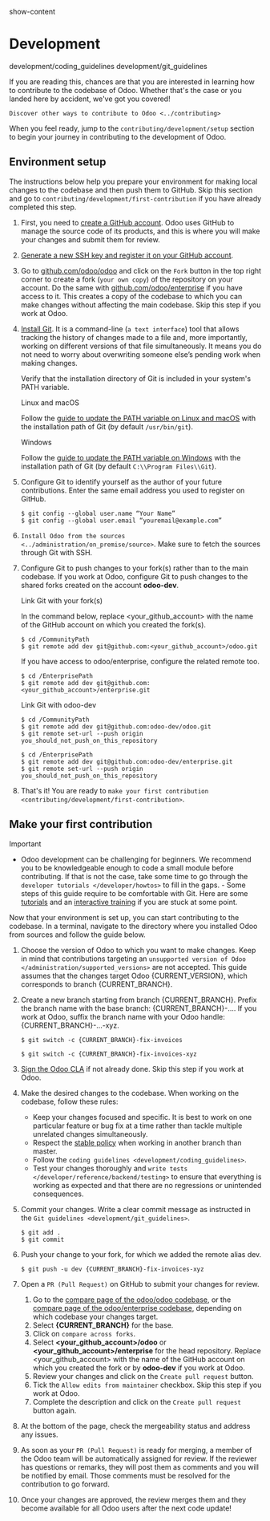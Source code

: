 show-content  

# Development

<div class="toctree" titlesonly="">

development/coding_guidelines development/git_guidelines

</div>

If you are reading this, chances are that you are interested in learning
how to contribute to the codebase of Odoo. Whether that's the case or
you landed here by accident, we've got you covered!

<div class="seealso">

`Discover other ways to contribute to Odoo <../contributing>`

</div>

When you feel ready, jump to the `contributing/development/setup`
section to begin your journey in contributing to the development of
Odoo.

## Environment setup

The instructions below help you prepare your environment for making
local changes to the codebase and then push them to GitHub. Skip this
section and go to `contributing/development/first-contribution` if you
have already completed this step.

1.  First, you need to [create a GitHub
    account](https://github.com/join). Odoo uses GitHub to manage the
    source code of its products, and this is where you will make your
    changes and submit them for review.

2.  [Generate a new SSH key and register it on your GitHub
    account](https://docs.github.com/en/authentication/connecting-to-github-with-ssh).

3.  Go to [github.com/odoo/odoo](https://github.com/odoo/odoo) and click
    on the `Fork` button in the top right corner to create a fork
    (`your own copy`) of the repository on your account. Do the same
    with
    [github.com/odoo/enterprise](https://github.com/odoo/enterprise) if
    you have access to it. This creates a copy of the codebase to which
    you can make changes without affecting the main codebase. Skip this
    step if you work at Odoo.

4.  [Install
    Git](https://git-scm.com/book/en/v2/Getting-Started-Installing-Git).
    It is a command-line (`a text interface`) tool that allows tracking
    the history of changes made to a file and, more importantly, working
    on different versions of that file simultaneously. It means you do
    not need to worry about overwriting someone else’s pending work when
    making changes.

    Verify that the installation directory of Git is included in your
    system's <span class="title-ref">PATH</span> variable.

    <div class="tabs">

    <div class="group-tab">

    Linux and macOS

    Follow the [guide to update the PATH variable on Linux and
    macOS](https://unix.stackexchange.com/a/26059) with the installation
    path of Git (by default `/usr/bin/git`).

    </div>

    <div class="group-tab">

    Windows

    Follow the [guide to update the PATH variable on
    Windows](https://www.howtogeek.com/118594/how-to-edit-your-system-path-for-easy-command-line-access/)
    with the installation path of Git (by default
    `C:\\Program Files\\Git`).

    </div>

    </div>

5.  Configure Git to identify yourself as the author of your future
    contributions. Enter the same email address you used to register on
    GitHub.

    ``` console
    $ git config --global user.name “Your Name”
    $ git config --global user.email “youremail@example.com”
    ```

6.  `Install Odoo from the sources <../administration/on_premise/source>`.
    Make sure to fetch the sources through Git with SSH.

7.  Configure Git to push changes to your fork(s) rather than to the
    main codebase. If you work at Odoo, configure Git to push changes to
    the shared forks created on the account **odoo-dev**.

    <div class="tabs">

    <div class="tab">

    Link Git with your fork(s)

    In the command below, replace
    <span class="title-ref">\<your_github_account\></span> with the name
    of the GitHub account on which you created the fork(s).

    ``` console
    $ cd /CommunityPath
    $ git remote add dev git@github.com:<your_github_account>/odoo.git
    ```

    If you have access to
    <span class="title-ref">odoo/enterprise</span>, configure the
    related remote too.

    ``` console
    $ cd /EnterprisePath
    $ git remote add dev git@github.com:<your_github_account>/enterprise.git
    ```

    </div>

    <div class="tab">

    Link Git with odoo-dev

    ``` console
    $ cd /CommunityPath
    $ git remote add dev git@github.com:odoo-dev/odoo.git
    $ git remote set-url --push origin you_should_not_push_on_this_repository

    $ cd /EnterprisePath
    $ git remote add dev git@github.com:odoo-dev/enterprise.git
    $ git remote set-url --push origin you_should_not_push_on_this_repository
    ```

    </div>

    </div>

8.  That's it! You are ready to `make your first contribution
    <contributing/development/first-contribution>`.

## Make your first contribution

> [!IMPORTANT]
> - Odoo development can be challenging for beginners. We recommend you
> to be knowledgeable enough to code a small module before contributing.
> If that is not the case, take some time to go through the
> `developer tutorials </developer/howtos>` to fill in the gaps. - Some
> steps of this guide require to be comfortable with Git. Here are some
> [tutorials](https://www.atlassian.com/git/tutorials) and an
> [interactive training](https://learngitbranching.js.org/) if you are
> stuck at some point.

Now that your environment is set up, you can start contributing to the
codebase. In a terminal, navigate to the directory where you installed
Odoo from sources and follow the guide below.

1.  Choose the version of Odoo to which you want to make changes. Keep
    in mind that contributions targeting an
    `unsupported version of Odoo </administration/supported_versions>`
    are not accepted. This guide assumes that the changes target Odoo
    {CURRENT_VERSION}, which corresponds to branch
    <span class="title-ref">{CURRENT_BRANCH}</span>.

2.  Create a new branch starting from branch {CURRENT_BRANCH}. Prefix
    the branch name with the base branch:
    <span class="title-ref">{CURRENT_BRANCH}-...</span>. If you work at
    Odoo, suffix the branch name with your Odoo handle:
    <span class="title-ref">{CURRENT_BRANCH}-...-xyz</span>.

    <div class="example">

    ``` console
    $ git switch -c {CURRENT_BRANCH}-fix-invoices
    ```

    ``` console
    $ git switch -c {CURRENT_BRANCH}-fix-invoices-xyz
    ```

    </div>

3.  [Sign the Odoo CLA](%7BGITHUB_PATH%7D/doc/cla/sign-cla.md) if not
    already done. Skip this step if you work at Odoo.

4.  Make the desired changes to the codebase. When working on the
    codebase, follow these rules:

    - Keep your changes focused and specific. It is best to work on one
      particular feature or bug fix at a time rather than tackle
      multiple unrelated changes simultaneously.
    - Respect the [stable
      policy](https://github.com/odoo/odoo/wiki/Contributing#what-does-stable-mean)
      when working in another branch than
      <span class="title-ref">master</span>.
    - Follow the `coding guidelines <development/coding_guidelines>`.
    - Test your changes thoroughly and
      `write tests </developer/reference/backend/testing>` to ensure
      that everything is working as expected and that there are no
      regressions or unintended consequences.

5.  Commit your changes. Write a clear commit message as instructed in
    the `Git guidelines
    <development/git_guidelines>`.

    ``` console
    $ git add .
    $ git commit
    ```

6.  Push your change to your fork, for which we added the remote alias
    <span class="title-ref">dev</span>.

    <div class="example">

    ``` console
    $ git push -u dev {CURRENT_BRANCH}-fix-invoices-xyz
    ```

    </div>

7.  Open a `PR (Pull Request)` on GitHub to submit your changes for
    review.

    1.  Go to the [compare page of the odoo/odoo
        codebase](https://github.com/odoo/odoo/compare), or the [compare
        page of the odoo/enterprise
        codebase](https://github.com/odoo/enterprise/compare), depending
        on which codebase your changes target.
    2.  Select **{CURRENT_BRANCH}** for the base.
    3.  Click on `compare across forks`.
    4.  Select **\<your_github_account\>/odoo** or
        **\<your_github_account\>/enterprise** for the head repository.
        Replace <span class="title-ref">\<your_github_account\></span>
        with the name of the GitHub account on which you created the
        fork or by **odoo-dev** if you work at Odoo.
    5.  Review your changes and click on the `Create pull request`
        button.
    6.  Tick the `Allow edits from maintainer` checkbox. Skip this step
        if you work at Odoo.
    7.  Complete the description and click on the `Create pull request`
        button again.

8.  At the bottom of the page, check the mergeability status and address
    any issues.

9.  As soon as your `PR (Pull Request)` is ready for merging, a member
    of the Odoo team will be automatically assigned for review. If the
    reviewer has questions or remarks, they will post them as comments
    and you will be notified by email. Those comments must be resolved
    for the contribution to go forward.

10. Once your changes are approved, the review merges them and they
    become available for all Odoo users after the next code update!
